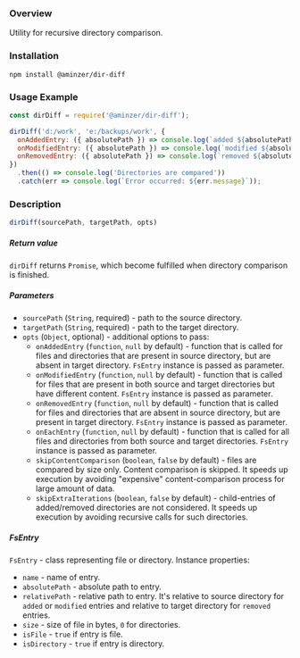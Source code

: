 ### Overview

Utility for recursive directory comparison.

### Installation

```
npm install @aminzer/dir-diff
```

### Usage Example

```javascript
const dirDiff = require('@aminzer/dir-diff');

dirDiff('d:/work', 'e:/backups/work', {
  onAddedEntry: ({ absolutePath }) => console.log(`added ${absolutePath}`),
  onModifiedEntry: ({ absolutePath }) => console.log(`modified ${absolutePath}`),
  onRemovedEntry: ({ absolutePath }) => console.log(`removed ${absolutePath}`),
})
  .then(() => console.log('Directories are compared'))
  .catch(err => console.log(`Error occurred: ${err.message}`));

```

### Description

```javascript
dirDiff(sourcePath, targetPath, opts)
```

##### Return value

`dirDiff` returns `Promise`, which become fulfilled when directory comparison is finished.

##### Parameters

* `sourcePath` (`String`, required) - path to the source directory.
* `targetPath` (`String`, required) - path to the target directory.
* `opts` (`Object`, optional) - additional options to pass:
    * `onAddedEntry` (`function`, `null` by default) - function that is called for files and directories that are present in source directory, but are absent in target directory. `FsEntry` instance is passed as parameter.
    * `onModifiedEntry` (`function`, `null` by default) - function that is called for files that are present in both source and target directories but have different content. `FsEntry` instance is passed as parameter.
    * `onRemovedEntry` (`function`, `null` by default) - function that is called for files and directories that are absent in source directory, but are present in target directory. `FsEntry` instance is passed as parameter.
    * `onEachEntry` (`function`, `null` by default) - function that is called for all files and directories from both source and target directories. `FsEntry` instance is passed as parameter.
    * `skipContentComparison` (`boolean`, `false` by default) - files are compared by size only. Content comparison is skipped. It speeds up execution by avoiding "expensive" content-comparison process for large amount of data.
    * `skipExtraIterations` (`boolean`, `false` by default) - child-entries of added/removed directories are not considered. It speeds up execution by avoiding recursive calls for such directories.

##### FsEntry

`FsEntry` - class representing file or directory. Instance properties:

* `name` - name of entry.
* `absolutePath` - absolute path to entry.
* `relativePath` - relative path to entry. It's relative to source directory for `added` or `modified` entries and relative to target directory for `removed` entries.
* `size` - size of file in bytes, `0` for directories.
* `isFile` - `true` if entry is file.
* `isDirectory` - `true` if entry is directory.
